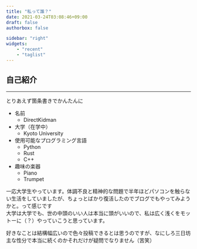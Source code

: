 ```yaml
---
title: "私って誰？"
date: 2021-03-24T03:08:46+09:00
draft: false
authorbox: false

sidebar: "right"
widgets:
    - "recent"
    - "taglist"
---
```


## 自己紹介
___

とりあえず箇条書きでかんたんに

- 名前
    - DirectKidman
- 大学（在学中）
    - Kyoto University
- 使用可能なプログラミング言語
    - Python
    - Rust
    - C++
- 趣味の楽器
    - Piano
    - Trumpet
    
一応大学生やっています。体調不良と精神的な問題で半年ほどパソコンを触らない生活をしていましたが、ちょっとばかり復活したのでブログでもやってみようかと。って感じです  
大学は大学でも、世の中頭のいい人は本当に頭がいいので、私は広く浅くをモットーに（？）やっていこうと思っています。  

好きなことは結構幅広いので色々投稿できるとは思うのですが、なにしろ三日坊主な性分で本当に続くのかそれだけが疑問でなりません（苦笑）

